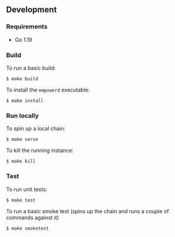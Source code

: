 ## Development

### Requirements

- Go 1.19

### Build

To run a basic build:
```shell
$ make build
```

To install the `empowerd` executable:
```shell
$ make install
```

### Run locally

To spin up a local chain:
```shell
$ make serve
```

To kill the running instance:
```shell
$ make kill
```

### Test

To run unit tests:
```shell
$ make test
```

To run a basic smoke test (spins up the chain and runs a couple of commands against it)
```shell
$ make smoketest
```
